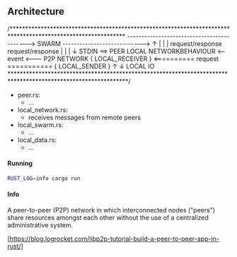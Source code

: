 ## Architecture

/*************************************************************************************************************
                   -------------------------------------------> SWARM ---------------------------->
                   ↑                                                                               |
                   |                                                                               |
           request/response                                                                   request/response
                   |                                                                               |
                   |                                                                               ↓
 STDIN ==>       PEER                                       LOCAL NETWORKBEHAVIOUR <-- event <--- P2P NETWORK
           { LOCAL_RECEIVER } <========== request ===========  { LOCAL_SENDER }
                   ↑
                   ↓
               LOCAL IO
**************************************************************************************************************/

- peer.rs:
  - ...
- local_network.rs:
  - receives messages from remote peers
- local_swarm.rs:
  - ...
- local_data.rs:
  - ...

#### Running

```sh
RUST_LOG=info cargo run
```

#### Info

A peer-to-peer (P2P) network in which interconnected nodes ("peers") share resources
amongst each other without the use of a centralized administrative system.

[https://blog.logrocket.com/libp2p-tutorial-build-a-peer-to-peer-app-in-rust/]

